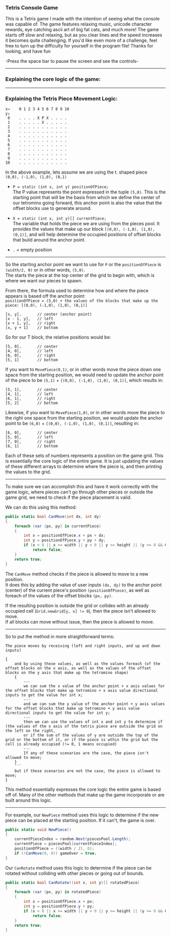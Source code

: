 ### Tetris Console Game

This is a Tetris game I made with the intention of seeing what the console was capable of. The game features relaxing music, unicode character rewards, eye catching ascii art of big fat cats, and much more! The game starts off slow and relaxing, but as you clear lines and the speed increases it becomes quite challenging. If you'd like even more of a challenge, feel free to turn up the difficulty for yourself in the program file! Thanks for looking, and have fun

-Press the space bar to pause the screen and see the controls-

---

### Explaining the core logic of the game:

---

### Explaining the Tetris Piece Movement Logic:

```
x→    0 1 2 3 4 5 6 7 8 9 10
y↓
 0    . . . . X P X . . . .
 1    . . . . . X . . . . .
 2    . . . . . . . . . . .
 3    . . . . . . . . . . .
 4    . . . . . . . . . . .
 5    . . . . . . . . . . .
 6    . . . . . . . . . . .
 7    . . . . . . . . . . .
 8    . . . . . . . . . . .
 9    . . . . . . . . . . .
10    . . . . . . . . . . .
```

In the above example, lets assume we are using the t. shaped piece  
`(0,0), (-1,0), (1,0), (0,1)`

- `P = static (int x, int y) positionOfPiece;`  
  The P value represents the point expressed in the tuple `(5,0)`. This is the starting point that will be the basis from which we define the center of our tetromino going forward, this anchor point is also the value that the offset blocks use to generate around.

- `X = static (int x, int y)[] currentPiece;`  
  The variable that holds the piece we are using from the pieces pool. It provides the values that make up our block `[(0,0), (-1,0), (1,0), (0,1)]`, and will help determine the occupied positions of offset blocks that build around the anchor point.

- `.` = empty position

---

So the starting anchor point we want to use for `P` or the `positionOfPiece` is `(width/2, 0)` or in other words, `(5,0)`.  
The starts the piece at the top center of the grid to begin with, which is where we want our pieces to spawn.

From there, the formula used to determine how and where the piece appears is based off the anchor point:  
`positionOfPiece = (5,0) + the values of the blocks that make up the piece: [(0,0), (-1,0), (1,0), (0,1)]`

```
[x, y],       // center (anchor point)
[x - 1, y],   // left
[x + 1, y],   // right
[x, y + 1]    // bottom
```

So for our T block, the relative positions would be:
```
[5, 0],       // center
[4, 0],       // left
[6, 0],       // right
[5, 1]        // bottom
```

If you want to `MovePiece(0,1)`, or in other words move the piece down one space from the starting position, we would need to update the anchor point of the piece to be `(5,1)` + `[(0,0), (-1,0), (1,0), (0,1)]`, which results in:
```
[5, 1],       // center
[4, 1],       // left
[6, 1],       // right
[5, 2]        // bottom
```

Likewise, if you want to `MovePiece(1,0)`, or in other words move the piece to the right one space from the starting position, we would update the anchor point to be `(6,0)` + `[(0,0), (-1,0), (1,0), (0,1)]`, resulting in:
```
[6, 0],       // center
[5, 0],       // left
[7, 0],       // right
[6, 1]        // bottom
```

Each of these sets of numbers represents a position on the game grid. This is essentially the core logic of the entire game. It is just updating the values of these different arrays to determine where the piece is, and then printing the values to the grid.

---

To make sure we can accomplish this and have it work correctly with the game logic, where pieces can't go through other pieces or outside the game grid, we need to check if the piece placement is valid.

We can do this using this method:

```csharp
public static bool CanMove(int dx, int dy)  
{                                                       
    foreach (var (px, py) in currentPiece)    
    {                                                 
        int x = positionOfPiece.x + px + dx;
        int y = positionOfPiece.y + py + dy;
        if (x < 0 || x >= width || y < 0 || y >= height || (y >= 0 && Grid.newGrid[y, x] != 0))
            return false;
    }
    return true;
}
```

The `CanMove` method checks if the piece is allowed to move to a new position.  
It does this by adding the value of user inputs `(dx, dy)` to the anchor point (center) of the current piece's position `(positionOfPiece)`, as well as foreach of the values of the offset blocks `(px, py)`.

If the resulting position is outside the grid or collides with an already occupied cell (`Grid.newGrid[y, x] != 0`), then the piece isn't allowed to move.  
If all blocks can move without issue, then the piece is allowed to move.

---

So to put the method in more straightforward terms:
```
The piece moves by receiving (left and right inputs, and up and down inputs)

{
    and by using those values, as well as the values foreach (of the offset blocks on the x axis, as well as the values of the offset blocks on the y axis that make up the tetromino shape)  
    {
        ---
        we can sum the x value of the anchor point + x axis values for the offset blocks that make up tetromino + x axis value directional inputs to get the value for int x;
        ---
        and we can sum the y value of the anchor point + y axis values for the offset blocks that make up tetromino + y axis value directional inputs to get the value for int y;
        ---
        then we can use the values of int x and int y to determine if (the values of the x axis of the tetris piece are outside the grid on the left on the right,
        or if the sum of the values of y are outside the top of the grid or the bottom of it, or if the piece is wthin the grid but the cell is already occupied (!= 0, 1 means occupied)
        ---
        If any of these scenarios are the case, the piece isn't allowed to move;
    }
    ```
    but if these scenarios are not the case, the piece is allowed to move;
}
```

This method essentially expresses the core logic the entire game is based off of. Many of the other methods that make up the game incorporate or are built around this logic.

---

For example, our `NewPiece` method uses this logic to determine if the new piece can be placed at the starting position. If it can't, the game is over.

```csharp
public static void NewPiece()                                                                         
{
    currentPieceIndex = random.Next(piecesPool.Length);
    currentPiece = piecesPool[currentPieceIndex];
    positionOfPiece = ((width / 2), 0);
    if (!CanMove(0, 0)) gameOver = true;
}
```

Our `CanRotate` method uses this logic to determine if the piece can be rotated without colliding with other pieces or going out of bounds.

```csharp
public static bool CanRotate((int x, int y)[] rotatedPiece)
{
    foreach (var (px, py) in rotatedPiece)
    {
        int x = positionOfPiece.x + px;
        int y = positionOfPiece.y + py;
        if (x < 0 || x >= width || y < 0 || y >= height || (y >= 0 && Grid.newGrid[y, x] != 0))
            return false;
    }
    return true;
}
```
